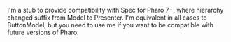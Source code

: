 I'm a stub to provide compatibility with Spec for Pharo 7+, where hierarchy changed suffix from Model to Presenter. 
I'm equivalent in all cases to ButtonModel, but you need to use me if you want to be compatible with future versions of Pharo.